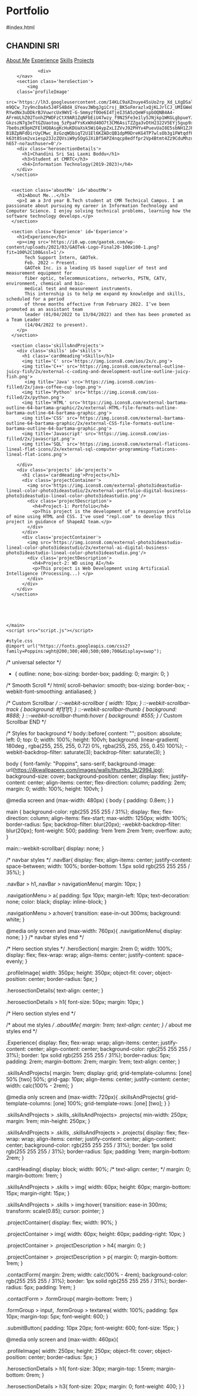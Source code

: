 # Portfolio
#index.html
<!DOCTYPE html>
<html>

<head>
	<meta charset="utf-8">
	<meta name="viewport" content="width=device-width">
	<title>Portfolio</title>
	<link href="style.css" rel="stylesheet" type="text/css" />
</head>

<body>
	<main class='main'>
		<nav class='navBar'>
			<h1>CHANDINI SRI</h1>
			<div class='navigationMenu'>
				<a href="#aboutMe">About Me</a>
        <a href="#Experience">Experience</a>
				<a href="#skills">Skills</a>
				<a href="#projects">Projects</a>
		
				<div>
		</nav>
		<section class='heroSection'>
			<img 
        class='profileImage'
       src='https://lh3.googleusercontent.com/I4KLC9aXZnuye45sUo2rp_Xd_LXgDSalc1zT0oVwqG9tHBDkcXclii3YBKk2Ktqq2N8F3VUMxi6jvHtpk2ltg94T9-m9QCw_7zy9ncDa4x5J4FS4Bd4_GYeav3WbgJgiCrsj_BK5oFmrazlxQjKLJrlCJ_UMIGWeDU0DhCw7KoGWptmxwL_kE7KtcR-RYwdNx3uDDkrBJVuwrcUx9WVI-G-Smmyzf0Oe6I4TjeI3SA5zQeWFspbOQNB4A4-AFrmULhZ02TonhZPWDFzCtX9AR1ZqNFbEiU47wzy_f9N25Fe3e1ly5JNjkp1WKGLgbpueYJc96kiC1EurDmjwjE5LIpznG9HzkjLAswHIZsHJ1nTK9cxbiAmhsi6sgA1lxGQpDouDvsobUFiWVChbCJvPHMjA69cAN8QMniDlQVI-GkzszN7g3eTtGZUaotoq_5zPpaFYsKxWXd40O7t3CM6AsiTZZga3vDtH2322V5EYj5gup9xvSNACoxajpDJQ8MvuB0cWmbC_bcP0r643XF5xcEOST4TbRX4-7be0szK9pHZFElHQ8AsgKcHuKDUaXsk5WiQ4ypZxLIZVvJ92PHYv4PuevUaI8E5sbNH1ZJFYL24giIMubsPgoBpH0F7zm5xHG3OjlJ5E1_OVrr6DCDxOp6Rc20Vrox-B1BZpNFdDirUyCMwc_8zGzqWQbiqT2U1El6KZADcQB1dpM9DreKG4TP7wlsOb3g1FWtqdfHm3cfnYULbt-k63t8Ssm2vxiesp23JzZQVsiW9y5OgGJXiBf5APZ4nqcp8edffpr2Vp4Btmt4Zz9CduMhzd1IYdVAan5TVMpb3M=w638-h657-no?authuser=0'/> 
        <div class='herosectionDetails'>
          <h1>Chandini Sri Sai Laxmi Boddu</h1>
          <h3>Student at CMRTC</h3>
          <h4>Information Technology(2019-2023)</h4>
        </div>
      </section>

          
      <section class='aboutMe' id='aboutMe'>
        <h1>About Me...</h1>
        <p>I am a 3rd year B.Tech student at CMR Technical Campus. I am passionate about pursuing my career in Information Technology and Computer Science. I enjoy solving technical problems, learning how the software technology develops.</p>
      </section>

      <section class='Experience' id='Experience'>
        <h1>Experience</h1>
        <p><img src='https://i0.wp.com/gaotek.com/wp-content/uploads/2021/03/GAOTek-Logo-Final20-100x100-1.png?fit=100%2C100&ssl=1'/>
           Tech Support Intern, GAOTek. 
           Feb. 2022 – Present.
           GAOTek Inc. is a leading US based supplier of test and measurement equipment for 
           fiber optic, telecommunications, networks, PSTN, CATV, environment, chemical and bio- 
           medical test and measurement instruments.
           This internship is to help me expand my knowledge and skills, scheduled for a period 
           of three months effective from February 2022. I’ve been promoted as an assistant team 
           leader (01/04/2022 to 13/04/2022) and then has been promoted as a Team Leader 
           (14/04/2022 to present).
        </p>
      </section>
         
      <section class='skillsAndProjects'>
        <div class='skills' id='skills'>
          <h1 class='cardHeading'>Skills</h1>
          <img title='C' src='https://img.icons8.com/ios/2x/c.png'>
          <img title='C++' src='https://img.icons8.com/external-outline-juicy-fish/2x/external-c-coding-and-development-outline-outline-juicy-fish.png'>
           <img title='Java' src='https://img.icons8.com/ios-filled/2x/java-coffee-cup-logo.png'>
          <img title='Python' src='https://img.icons8.com/ios-filled/2x/python.png'>
          <img title='HTML' src='https://img.icons8.com/external-bartama-outline-64-bartama-graphic/2x/external-HTML-file-formats-outline-bartama-outline-64-bartama-graphic.png'>
          <img title='CSS' src='https://img.icons8.com/external-bartama-outline-64-bartama-graphic/2x/external-CSS-file-formats-outline-bartama-outline-64-bartama-graphic.png'>
          <img title='Javascript' src='https://img.icons8.com/ios-filled/2x/javascript.png'>
          <img title='SQL' src='https://img.icons8.com/external-flaticons-lineal-flat-icons/2x/external-sql-computer-programming-flaticons-lineal-flat-icons.png'>
          
        </div>
        <div class='projects' id='projects'>
          <h1 class='cardHeading'>Projects</h1>
          <div class='projectContainer'>
            <img src='https://img.icons8.com/external-photo3ideastudio-lineal-color-photo3ideastudio/2x/external-portfolio-digital-business-photo3ideastudio-lineal-color-photo3ideastudio.png'/>
            <div class='projectDescription'>
              <h4>Project-1: Portfolio</h4>
              <p>This project is the development of a responsive protfolio of mine using HTML and CSS. I've used "repl.com" to develop this project in guidance of ShapeAI team.</p>
            </div>
          </div>
          <div class='projectContainer'>
            <img src='https://img.icons8.com/external-photo3ideastudio-lineal-color-photo3ideastudio/2x/external-ai-digital-business-photo3ideastudio-lineal-color-photo3ideastudio.png'/>
            <div class='projectDescription'>
              <h4>Project-2: WD using AI</h4>
              <p>This project is Web Development using Artificaial Intelligence (Processing...) </p>
            </div>
          </div>
        </div>
      </section>
     
    
     
    

    </main>
    <script src="script.js"></script>
  </body>
</html>

	
	
	
	
	
	
	
	
	
	
	
	
	
	
	
	
	#style.css
	@import url("https://fonts.googleapis.com/css2?family=Poppins:wght@200;300;400;500;600;700&display=swap");

/* universal selector */
* {
  outline: none;
  box-sizing: border-box;
  padding: 0;
  margin: 0;
}

/* Smooth Scroll */
html{
  scroll-behavior: smooth;
  box-sizing: border-box;
  -webkit-font-smoothing: antialiased;
}

/* Custom Scrollbar  */
::-webkit-scrollbar {
  width: 10px;
}
::-webkit-scrollbar-track {
  background: #f1f1f1; 
}
::-webkit-scrollbar-thumb {
  background: #888; 
}
::-webkit-scrollbar-thumb:hover {
  background: #555; 
}
/* Custom Scrollbar END */

/* Styles for background */
body::before{
  content: "";
  position: absolute;
  left: 0;
  top: 0;
  width: 100%;
  height: 100vh;
  background: linear-gradient(
180deg
, rgba(255, 255, 255, 0.72) 0%, rgba(255, 255, 255, 0.45) 100%);
  -webkit-backdrop-filter: saturate(3);
  backdrop-filter: saturate(3);
}

body {
  font-family: "Poppins", sans-serif;
  background-image: url(https://4kwallpapers.com/images/walls/thumbs_3t/2994.jpg);
  background-size: cover;
  background-position: center;
  display: flex;
  justify-content: center;
  align-items: center;
  flex-direction: column;
  padding: 2em;
  margin: 0;
  width: 100%;
  height: 100vh;
}

@media screen and (max-width: 480px) {
  body {
    padding: 0.8em;
  }
}

main {
  background-color: rgb(255 255 255 / 31%);
  display: flex;
  flex-direction: column;
  align-items: flex-start;
  max-width: 1250px;
  width: 100%;
  border-radius: 5px;
  backdrop-filter: blur(20px);
  -webkit-backdrop-filter: blur(20px);
  font-weight: 500;
  padding: 1rem 1rem 2rem 1rem;
  overflow: auto;
}

main::-webkit-scrollbar{
  display: none;
}

/* navbar styles */
.navBar{
  display: flex;
  align-items: center;
  justify-content: space-between;
  width: 100%;
  border-bottom: 1.5px solid rgb(255 255 255 / 35%);
}

.navBar > h1,.navBar > navigationMenu{
  margin: 10px;
}

.navigationMenu > a{
  padding: 5px 10px;
  margin-left: 10px; 
  text-decoration: none;
  color: black;
  display: inline-block;
}

.navigationMenu > a:hover{
  transition: ease-in-out 300ms;
  background: white;
}

@media only screen and (max-width: 760px){
  .navigationMenu{
    display: none;
  }
}
/* navbar styles end */



/* Hero section styles */
.heroSection{
  margin: 2rem 0;
  width: 100%;
  display: flex;
  flex-wrap: wrap;
  align-items: center;
  justify-content: space-evenly;
}

.profileImage{
  width: 350px;
  height: 350px;
  object-fit: cover;
  object-position: center;
  border-radius: 5px;
}

.herosectionDetails{
  text-align: center;
}

.herosectionDetails > h1{
  font-size: 50px;
  margin: 10px;
}

/* Hero section styles end */



/* about me styles */
.aboutMe{
  margin: 1rem;
  text-align: center;
}
/* about me styles end */

.Experience{
  display: flex;
  flex-wrap: wrap;
  align-items: center;
  justify-content: center;
  align-content: center;
  background-color: rgb(255 255 255 / 31%);
  border: 1px solid rgb(255 255 255 / 31%);
  border-radius: 5px;
  padding: 2rem;
  margin-bottom: 2rem;
  margin: 1rem;
  text-align: center;
}

.skillsAndProjects{
  margin: 1rem;
  display: grid;
  grid-template-columns: [one] 50% [two] 50%;
  grid-gap: 10px;
  align-items: center;
  justify-content: center;
  width: calc(100% - 2rem);
}

@media only screen and (max-width: 720px){
  .skillsAndProjects{
    grid-template-columns: [one] 100%;
    grid-template-rows: [one] [two]; 
  }
}

.skillsAndProjects > .skills,.skillsAndProjects> .projects{
  min-width: 250px;
  margin: 1rem;
  min-height: 250px;
}

.skillsAndProjects > .skills, .skillsAndProjects > .projects{
  display: flex;
  flex-wrap: wrap;
  align-items: center;
  justify-content: center;
  align-content: center;
  background-color: rgb(255 255 255 / 31%);
  border: 1px solid rgb(255 255 255 / 31%);
  border-radius: 5px;
  padding: 1rem;
  margin-bottom: 2rem;
}

.cardHeading{
  display: block;
  width: 90%;
  /* text-align: center; */
  margin: 0;
  margin-bottom: 1rem;
}

.skillsAndProjects > .skills > img{
  width: 60px;
  height: 60px;
  margin-bottom: 15px;
  margin-right: 15px;
}

.skillsAndProjects > .skills > img:hover{
  transition: ease-in 300ms;
  transform: scale(0.85);
  cursor: pointer;
}

.projectContainer{
  display: flex;
  width: 90%;
}

.projectContainer > img{
  width: 60px;
  height: 60px;
  padding-right: 10px;
}

.projectContainer > .projectDescription > h4{
  margin: 0;
}

.projectContainer > .projectDescription > p{
  margin: 0;
  margin-bottom: 1rem;
}

.contactForm{
  margin: 2rem;
  width: calc(100% - 4rem);
  background-color: rgb(255 255 255 / 31%);
  border: 1px solid rgb(255 255 255 / 31%);
  border-radius: 5px;
  padding: 1rem;
}

.contactForm > .formGroup{
  margin-bottom: 1rem;
}

.formGroup > input, .formGroup > textarea{
  width: 100%;
  padding: 5px 10px;
  margin-top: 5px;
  font-weight: 600;
}

.submitButton{
  padding: 10px 20px;
  font-weight: 600;
  font-size: 15px;
}

@media only screen and (max-width: 460px){

  .profileImage{
    width: 250px;
    height: 250px;
    object-fit: cover;
    object-position: center;
    border-radius: 5px;
  }

  .herosectionDetails > h1{
    font-size: 30px;
    margin-top: 1.5rem;
    margin-bottom: 0rem;
  } 

  .herosectionDetails > h3{
    font-size: 20px;
    margin: 0;
    font-weight: 400;
  }
}
